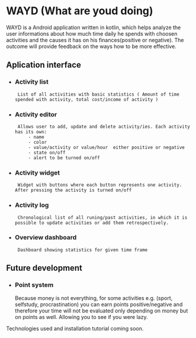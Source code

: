 # WAYD (What are youd doing)

WAYD is a Android application written in kotlin, which helps analyze the user informations about how much time daily he spends with choosen activities and the causes it has on his finances(positive or negative). The outcome will provide feedback on the ways how to be more effective.

## Aplication interface
 - ### Activity list
        List of all activities with basic statistics ( Amount of time spended with activity, total cost/income of activity ) 
 - ### Activity editor
        Allows user to add, update and delete activity/ies. Each activity has its own:
            - name
            - color
            - value/activity or value/hour  either positive or negative
            - state on/off
            - alert to be turned on/off
 - ### Activity widget
        Widget with buttons where each button represents one activity. After pressing the activity is turned on/off
 - ### Activity log 
        Chronological list of all runing/past activities, in which it is possible to update activities or add them retrospectively.
 - ### Overview dashboard
        Dashboard showing statistics for given time frame


## Future development
 - ### Point system
    Because money is not everything, for some activities  e.g. (sport, selfstudy, procrastination) you can earn points positive/negative and therefore your time will not be evaluated only depending on money but on points as well. Allowing you to see if you were lazy.

Technologies used and installation tutorial coming soon.

